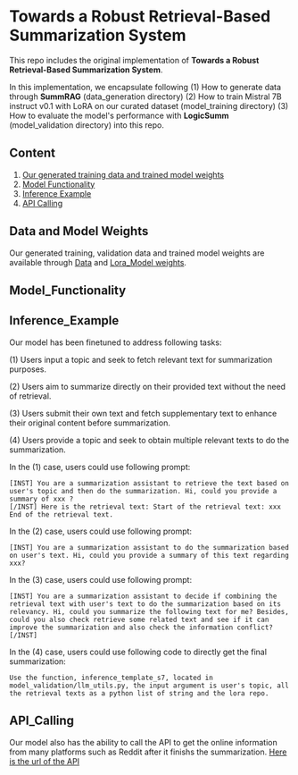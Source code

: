 # Towards a Robust Retrieval-Based Summarization System

This repo includes the original implementation of **Towards a Robust Retrieval-Based Summarization System**.

In this implementation, we encapsulate following (1) How to generate data through **SummRAG** (data_generation directory) (2) How to train Mistral 7B instruct v0.1 with LoRA on our curated dataset (model_training directory) (3) How to evaluate the model's performance with **LogicSumm** (model_validation directory) into this repo. 


## Content 

1. [Our generated training data and trained model weights](#Data_and_Model_Weights)
2. [Model Functionality](#Model_Functionality)
3. [Inference Example](#Inference_Example)
4. [API Calling](#API_Calling)





## Data and Model Weights

Our generated training, validation data and trained model weights are available through [Data](https://huggingface.co/datasets/zycjlsj123/ragsummdata) and [Lora_Model weights](https://huggingface.co/zycjlsj123/rag_summ). 

## Model_Functionality


## Inference_Example

Our model has been finetuned to address following tasks: 

(1) Users input a topic and seek to fetch relevant text for summarization purposes.

(2) Users aim to summarize directly on their provided text without the need of retrieval.

(3) Users submit their own text and fetch supplementary text to enhance their original content before summarization.

(4) Users provide a topic and seek to obtain multiple relevant texts to do the summarization. 

In the (1) case, users could use following prompt: 

```
[INST] You are a summarization assistant to retrieve the text based on user's topic and then do the summarization. Hi, could you provide a summary of xxx ? 
[/INST] Here is the retrieval text: Start of the retrieval text: xxx End of the retrieval text.
```
In the (2) case, users could use following prompt:
```
[INST] You are a summarization assistant to do the summarization based on user's text. Hi, could you provide a summary of this text regarding xxx? 
```
In the (3) case, users could use following prompt: 
```
[INST] You are a summarization assistant to decide if combining the retrieval text with user's text to do the summarization based on its relevancy. Hi, could you summarize the following text for me? Besides, could you also check retrieve some related text and see if it can improve the summarization and also check the information conflict? [/INST]
```
In the (4) case, users could use following code to directly get the final summarization:
```
Use the function, inference_template_s7, located in model_validation/llm_utils.py, the input argument is user's topic, all the retrieval texts as a python list of string and the lora repo.
```

## API_Calling

Our model also has the ability to call the API to get the online information from many platforms such as Reddit after it finishs the summarization. [Here is the url of the API](https://www.csc2.ncsu.edu/faculty/healey/social-media-viz/production/)
